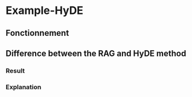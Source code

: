 # Example-HyDE

## Fonctionnement




## Difference between the RAG and HyDE method


### Result

### Explanation
